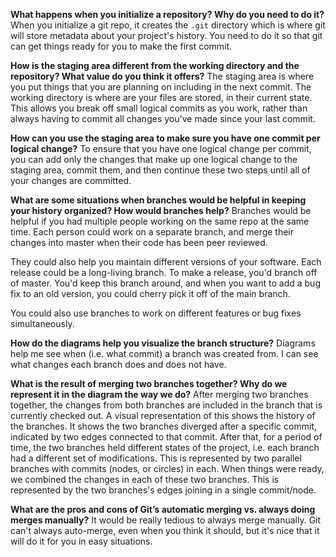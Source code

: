 **What happens when you initialize a repository? Why do you need to do it?**
When you initialize a git repo, it creates the `.git` directory which is where
git will store metadata about your project's history. You need to do it so that
git can get things ready for you to make the first commit.

**How is the staging area different from the working directory and the
repository? What value do you think it offers?**
The staging area is where you put things that you are planning on including in
the next commit. The working directory is where are your files are stored, in
their current state. This allows you break off small logical commits as you
work, rather than always having to commit all changes you've made since your
last commit.

**How can you use the staging area to make sure you have one commit per logical
change?**
To ensure that you have one logical change per commit, you can add only the
changes that make up one logical change to the staging area, commit them, and
then continue these two steps until all of your changes are committed.

**What are some situations when branches would be helpful in keeping your
history organized? How would branches help?**
Branches would be helpful if you had multiple people working on the same repo at
the same time. Each person could work on a separate branch, and merge their
changes into master when their code has been peer reviewed.

They could also help you maintain different versions of your software. Each
release could be a long-living branch. To make a release, you'd branch off of
master. You'd keep this branch around, and when you want to add a bug fix to an
old version, you could cherry pick it off of the main branch.

You could also use branches to work on different features or bug fixes
simultaneously.

**How do the diagrams help you visualize the branch structure?**
Diagrams help me see when (i.e. what commit) a branch was created from. I can
see what changes each branch does and does not have.

**What is the result of merging two branches together? Why do we represent it in
the diagram the way we do?**
After merging two branches together, the changes from both branches are included
in the branch that is currently checked out. A visual representation of this
shows the history of the branches. It shows the two branches diverged after a
specific commit, indicated by two edges connected to that commit. After that,
for a period of time, the two branches held different states of the project,
i.e. each branch had a different set of modifications. This is represented by
two parallel branches with commits (nodes, or circles) in each. When things were
ready, we combined the changes in each of these two branches. This is
represented by the two branches's edges joining in a single commit/node.

**What are the pros and cons of Git’s automatic merging vs. always doing merges
manually?**
It would be really tedious to always merge manually. Git can't always
auto-merge, even when you think it should, but it's nice that it will do it for
you in easy situations.
